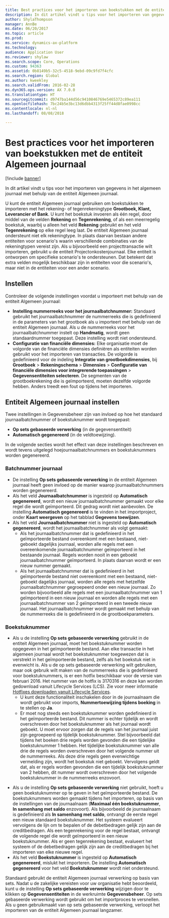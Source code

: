 ```yaml
---
title: Best practices voor het importeren van boekstukken met de entiteit Algemeen journaal
description: In dit artikel vindt u tips voor het importeren van gegevens in het algemeen journaal met behulp van de entiteit Algemeen journaal.
author: ShylaThompson
manager: AnnBe
ms.date: 06/20/2017
ms.topic: article
ms.prod: 
ms.service: dynamics-ax-platform
ms.technology: 
audience: Application User
ms.reviewer: shylaw
ms.search.scope: Core, Operations
ms.custom: 94363
ms.assetid: 0b8149b5-32c5-4518-9ebd-09c9fd7f4cfc
ms.search.region: Global
ms.author: kweekley
ms.search.validFrom: 2016-02-28
ms.dyn365.ops.version: AX 7.0.0
ms.translationtype: HT
ms.sourcegitcommit: d9747ba144d56c9410846769e5465372c89ea111
ms.openlocfilehash: 7bc24b5e3bc13d6dbb4313f25ff44d8fae0998cc
ms.contentlocale: nl-nl
ms.lasthandoff: 08/08/2018

---
```


# <a name="best-practices-for-importing-vouchers-by-using-the-general-journal-entity"></a>Best practices voor het importeren van boekstukken met de entiteit Algemeen journaal

[!include [banner](../includes/banner.md)]

In dit artikel vindt u tips voor het importeren van gegevens in het algemeen journaal met behulp van de entiteit Algemeen journaal.  

U kunt de entiteit Algemeen journaal gebruiken om boekstukken te importeren met het rekening- of tegenrekeningtype **Grootboek, Klant, Leverancier of Bank**. U kunt het boekstuk invoeren als één regel, door middel van de velden **Rekening** en **Tegenrekening**, of als een meerregelig boekstuk, waarbij u alleen het veld **Rekening** gebruikt en het veld **Tegenrekening** op elke regel leeg laat. De entiteit Algemeen journaal ondersteunt niet elk rekeningtype. In plaats daarvan bestaan andere entiteiten voor scenario's waarin verschillende combinaties van de rekeningtypen vereist zijn. Als u bijvoorbeeld een projecttransactie wilt importeren, gebruikt u de entiteit Projectonkostenjournaal. Elke entiteit is ontworpen om specifieke scenario's te ondersteunen. Dat betekent dat extra velden mogelijk beschikbaar zijn in entiteiten voor die scenario's, maar niet in de entiteiten voor een ander scenario.

## <a name="setup"></a>Instellen
Controleer de volgende instellingen voordat u importeert met behulp van de entiteit Algemeen journaal:

-   **Instelling nummerreeks voor het journaalbatchnummer:** Standaard gebruikt het journaalbatchnummer de nummerreeks die is gedefinieerd in de parameters van het grootboek als u importeert met behulp van de entiteit Algemeen journaal. Als u de nummerreeks voor het journaalbatchnummer instelt op **Handmatig**, wordt geen standaardnummer toegepast. Deze instelling wordt niet ondersteund.
-   **Configuratie van financiële dimensies:** Elke organisatie moet de volgorde van de financiële dimensies definiëren als entiteiten worden gebruikt voor het importeren van transacties. De volgorde is gedefinieerd voor de indeling **Integratie van grootboekdimensies**, bij **Grootboek** &gt; **Rekeningschema** &gt; **Dimensies** &gt; **Configuratie van financiële dimensies voor integrerende toepassingen** &gt; **Gegevensentiteiten selecteren**. De segmenten van de grootboekrekening die is geïmporteerd, moeten dezelfde volgorde hebben. Anders treedt een fout op tijdens het importeren.

## <a name="general-journal-entity-setup"></a>Entiteit Algemeen journaal instellen
Twee instellingen in Gegevensbeheer zijn van invloed op hoe het standaard journaalbatchnummer of boekstuknummer wordt toegepast:

-   **Op sets gebaseerde verwerking** (in de gegevensentiteit)
-   **Automatisch gegenereerd** (in de veldtoewijzing).

In de volgende secties wordt het effect van deze instellingen beschreven en wordt tevens uitgelegd hoejournaalbatchnummers en boekstuknummers worden gegenereerd.

### <a name="journal-batch-number"></a>Batchnummer journaal

-   De instelling **Op sets gebaseerde verwerking** in de entiteit Algemeen journaal heeft geen invloed op de manier waarop journaalbatchnummers worden gegenereerd.
-   Als het veld **Journaalbatchnummer** is ingesteld op **Automatisch gegenereerd**, wordt een nieuw journaalbatchnummer gemaakt voor elke regel die wordt geïmporteerd. Dit gedrag wordt niet aanbevolen. De instelling **Automatisch gegenereerd** is te vinden in het importproject, onder **Kaart weergeven** op het tabblad **Gegevens toewijzen**.
-   Als het veld **Journaalbatchnummer** niet is ingesteld op **Automatisch gegenereerd**, wordt het journaalbatchnummer als volgt gemaakt:
    -   Als het journaalbatchnummer dat is gedefinieerd in het geïmporteerde bestand overeenkomt met een bestaand, niet-geboekt dagelijks journaal, worden alle regels met een overeenkomende journaalbatchnummer geïmporteerd in het bestaande journaal. Regels worden nooit in een geboekt journaalbatchnummer geïmporteerd. In plaats daarvan wordt er een nieuw nummer gemaakt.
    -   Als het journaalbatchnummer dat is gedefinieerd in het geïmporteerde bestand niet overeenkomt met een bestaand, niet-geboekt dagelijks journaal, worden alle regels met hetzelfde journaalbatchnummer gegroepeerd onder een nieuw journaal. Zo worden bijvoorbeeld alle regels met een journaalbatchnummer van 1 geïmporteerd in een nieuw journaal en worden alle regels met een journaalbatchnummer van 2 geïmporteerd in een tweede nieuw journaal. Het journaalbatchnummer wordt gemaakt met behulp van de nummerreeks die is gedefinieerd in de grootboekparameters.

### <a name="voucher-number"></a>Boekstuknummer

-   Als u de instelling **Op sets gebaseerde verwerking** gebruikt in de entiteit Algemeen journaal, moet het boekstuknummer worden opgegeven in het geïmporteerde bestand. Aan elke transactie in het algemeen journaal wordt het boekstuknummer toegewezen dat is verstrekt in het geïmporteerde bestand, zelfs als het boekstuk niet in evenwicht is. Als u de op sets gebaseerde verwerking wilt gebruiken, maar ook gebruik wilt maken van de nummerreeks die is gedefinieerd voor boekstuknummers, is er een hotfix beschikbaar voor de versie van februari 2016. Het nummer van de hotfix is 3170316 en deze kan worden gedownload vanuit Lifecycle Services (LCS). Zie voor meer informatie [Hotfixes downloaden vanuit Lifecycle Services](../migration-upgrade/download-hotfix-lcs.md).
    -   U kunt deze functionaliteit inschakelen door in de journaalnaam die wordt gebruikt voor imports, **Nummertoewijzing tijdens boeking** in te stellen op **Ja**.
    -   Er moet nog steeds een boekstuknummer worden gedefinieerd in het geïmporteerde bestand. Dit nummer is echter tijdelijk en wordt overschreven door het boekstuknummer als het journaal wordt geboekt. U moet ervoor zorgen dat de regels van het journaal juist zijn gegroepeerd op tijdelijk boekstuknummer. Stel bijvoorbeeld dat tijdens het boeken drie regels worden gevonden die een tijdelijke boekstuknummer 1 hebben. Het tijdelijke boekstuknummer van alle drie de regels worden overschreven door het volgende nummer uit de nummerreeks. Als deze drie regels geen evenwichtige vermelding zijn, wordt het boekstuk niet geboekt. Vervolgens geldt dat, als er regels worden gevonden die een tijdelijk boekstuknummer van 2 hebben, dit nummer wordt overschreven door het volgende boekstuknummer in de nummerreeks enzovoort.

<!-- -->

-   Als u de instelling **Op sets gebaseerde verwerking** niet gebruikt, hoeft u geen boekstuknummer op te geven in het geïmporteerde bestand. De boekstuknummers worden gemaakt tijdens het importeren, op basis van de instellingen van de journaalnaam (**Maximaal één boekstuknummer**, **In samenhang met saldo** enzovoort). Als bijvoorbeeld de journaalnaam is gedefinieerd als **In samenhang met saldo**, ontvangt de eerste regel een nieuw standaard boekstuknummer. Het systeem evalueert vervolgens de lijn om te bepalen of de debetbedragen gelijk zijn aan de creditbedragen. Als een tegenrekening voor de regel bestaat, ontvangt de volgende regel die wordt geïmporteerd in een nieuw boekstuknummer. Als er geen tegenrekening bestaat, evalueert het systeem of de debetbedragen gelijk zijn aan de creditbedragen bij het importeren van elke nieuwe regel.
-   Als het veld **Boekstuknummer** is ingesteld op **Automatisch gegenereerd**, mislukt het importeren. De instelling **Automatisch gegenereerd** voor het veld **Boekstuknummer** wordt niet ondersteund.

Standaard gebruikt de entiteit Algemeen journaal verwerking op basis van sets. Nadat u de zakelijke vereisten voor uw organisatie hebt beoordeeld, kunt u de instelling **Op sets gebaseerde verwerking** wijzigen door te klikken op **Gegevensentiteiten** in de werkruimte **Gegevensbeheer**. Op sets gebaseerde verwerking wordt gebruikt om het importproces te versnellen. Als u geen gebruikmaakt van op sets gebaseerde verwerking, verloopt het importeren van de entiteit Algemeen journaal langzamer.




